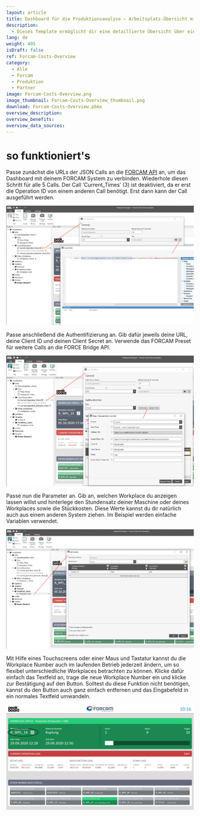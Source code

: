 ```yaml
---
layout: article
title: Dashboard für die Produktionsanalyse – Arbeitsplatz-Übersicht mit Anbindung an FORCAM FORCE™
description: 
  - Dieses Template ermöglicht dir eine detaillierte Übersicht über einen einzelnen Arbeitsplatz in der Produktion. Es verwendet eine Anbindung an FORCAM FORCE™, der IT-Plattform für das industrielle Internet der Dinge (IIoT) von FORCAM. Die Produktionsdaten, die du dir aus der FORCAM FORCE™ Bridge API ziehst, kannst du mit weiteren Parametern, wie hier dem  Stundensatz und Stückpreis, in Relation setzen. Dies dient nicht nur der Auftragsübersicht und dem Monitoring der aktuellen Operation, sondern gibt dir auch Transparenz über die resultierenden Kosten bzw. Fehlkosten, z.B. in Folge eines Maschinenausfalls. So unterstützt dich das Template bei der Prozessoptimierung in deiner Fertigung und trägt damit zu einer Verbesserung der Produktivität bei.
lang: de
weight: 405
isDraft: false
ref: Forcam-Costs-Overview
category:
  - Alle
  - Forcam
  - Produktion
  - Partner
image: Forcam-Costs-Overview.png
image_thumbnail: Forcam-Costs-Overview_thumbnail.png
download: Forcam-Costs-Overview.pbmx
overview_description:
overview_benefits:
overview_data_sources:
---
```


# so funktioniert's

Passe zunächst die URLs der JSON Calls an die [FORCAM API](https://docs.forcebridge.io/) an, um das Dashboard mit deinem FORCAM System zu verbinden. Wiederhole diesen Schritt für alle 5 Calls. Der Call ‘Current_Times’ (3) ist deaktiviert, da er erst die Operation ID von einem anderen Call benötigt. Erst dann kann der Call ausgeführt werden.

![](img/forcam-call-url.png)

Passe anschließend die Authentifizierung an. Gib dafür jeweils deine URL, deine Client ID und deinen Client Secret an. Verwende das FORCAM Preset für weitere Calls an die FORCE Bridge API.

![](img/forcam-oauth-update.png)

Passe nun die Parameter an. Gib an, welchen Workplace du anzeigen lassen willst und hinterlege den Stundensatz deiner Maschine oder deines Workplaces sowie die Stückkosten. Diese Werte kannst du dir natürlich auch aus einem anderen System ziehen. Im Beispiel werden einfache Variablen verwendet.

![](img/forcam-workplace-and-prices.png)

Mit Hilfe eines Touchscreens oder einer Maus und Tastatur kannst du die Workplace Number auch im laufenden Betrieb jederzeit ändern, um so flexibel unterschiedliche Workplaces betrachten zu können. Klicke dafür einfach das Textfeld an, trage die neue Workplace Number ein und klicke zur Bestätigung auf den Button. Solltest du diese Funktion nicht benötigen, kannst du den Button auch ganz einfach entfernen und das Eingabefeld in ein normales Textfeld umwandeln.

![](img/forcam-cost-overview-live-edit.png)
